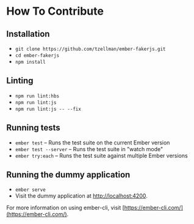 # How To Contribute

## Installation

-   `git clone https://github.com/tzellman/ember-fakerjs.git`
-   `cd ember-fakerjs`
-   `npm install`

## Linting

-   `npm run lint:hbs`
-   `npm run lint:js`
-   `npm run lint:js -- --fix`

## Running tests

-   `ember test` – Runs the test suite on the current Ember version
-   `ember test --server` – Runs the test suite in "watch mode"
-   `ember try:each` – Runs the test suite against multiple Ember versions

## Running the dummy application

-   `ember serve`
-   Visit the dummy application at [http://localhost:4200](http://localhost:4200).

For more information on using ember-cli, visit [https://ember-cli.com/](https://ember-cli.com/).
